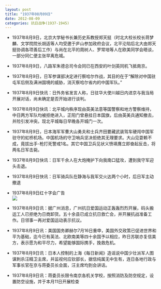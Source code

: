 ```yaml
---
layout: post
title: "1937年08月09日"
date: 2012-08-09
categories: 抗日战争(1937-1945)
---
```


<meta name="referrer" content="no-referrer" />

- 1937年8月9日，北京大学秘书长兼历史系教授郑天挺（时北大校长校长蒋梦麟、文学院院长胡适等人均受邀于庐山参加政府会议，北平沦陷后北大由郑天挺协调各项善后工作）与尚在北平的周树人、罗常培等人在欧美同学会晤谈，一部分同仁便主张早离危城。 

- 1937年8月9日，八路军朱德总司令会同已在西安的叶剑英同机飞抵南京。 

- 1937年8月9日，日军参谋部决定进行察哈尔作战，其目的在于“解除对中国驻屯军后侧及满洲国境的威胁，消灭察哈尔省内的中国军队。” 

- 1937年8月9日快讯：日外务省发言人称，日驻华大使川越日内进京与我当局开展对话，尚未确定是否开始进行谈判。 

- 1937年8月9日快讯：北平城内秩序现由英美法意等国警察和地方警察维持，中日两方军队均被拒绝进入，正阳门曾悬挂日本国旗，后由英美兵通知撤去，并险引发冲突。现北平城每日早晚各开城门一次。 

- 1937年8月9日，日本海军军曹大山勇夫和士兵齐田要藏武装驾车硬闯中国军驻守的虹桥机场。中国机场的守卫哨兵坚决拒绝其无理要求。大山见耍赖不成，竟拔出手-枪打死警戒1名。其它中国卫兵见状义愤填膺立即奋起反击，将两名日军击毙。 

- 1937年8月9日快讯：日军千余人在大炮掩护下向我南口猛攻，遭到我守军迎头击退。 

- 1937年8月9日快讯：日军骑兵队在静海与我军交火达两个小时，后日军主动撤退 

- 1937年8月9日红十字会广告 <br/><img src="https://ww2.sinaimg.cn/large/aca367d8jw1dvq5gr2ja1j.jpg" />

- 1937年8月9日讯：据广州消息，广州抗日爱国运动正轰轰烈烈开展，码头搬运工人已拒绝为日商卸货。五十余县已成立抗日救亡会，并开展抗战准备工作。日领事一再对爱国运动表示抗议。 

- 1937年8月9日讯：美国国务卿赫尔7月16日重申，美国外交政策已促进世界和平为基础，迄今已有英法、北欧南美等四十余国予以相应，昨日苏联亦复信美方，表示愿为和平尽力，希望能够国际携手，挽救危机。 

- 1937年8月9日讯：日本人控制的上海《每日新闻》造谣说中国少壮派军人图谋刺杀汪精卫主席，并监视何应钦部长，据信纯属无中生有，连日各地行政与军事长官在京与蒋委员长会面，汪主席均到会讲话。 

- 1937年8月9日讯：蒋委员长限令南京各机关学校，按照消防及防空规定，设置防空设施，并于本月11日开展检查 

